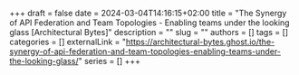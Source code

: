 +++ 
draft = false
date = 2024-03-04T14:16:15+02:00
title = "The Synergy of API Federation and Team Topologies - Enabling teams under the looking glass [Architectural Bytes]"
description = ""
slug = ""
authors = []
tags = []
categories = []
externalLink = "https://architectural-bytes.ghost.io/the-synergy-of-api-federation-and-team-topologies-enabling-teams-under-the-looking-glass/"
series = []
+++
